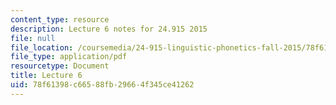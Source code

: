 ```yaml
---
content_type: resource
description: Lecture 6 notes for 24.915 2015
file: null
file_location: /coursemedia/24-915-linguistic-phonetics-fall-2015/78f61398c66588fb29664f345ce41262_MIT24_915F15_lec6.pdf
file_type: application/pdf
resourcetype: Document
title: Lecture 6
uid: 78f61398-c665-88fb-2966-4f345ce41262
---
```

